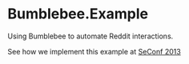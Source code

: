 Bumblebee.Example
================

Using Bumblebee to automate Reddit interactions.

See how we implement this example at [SeConf 2013](http://www.youtube.com/watch?v=rxkEWeljdqM)
